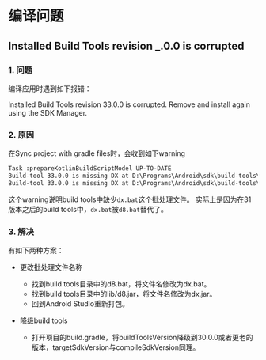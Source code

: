# 编译问题

## Installed Build Tools revision _.0.0 is corrupted

### 1. 问题

编译应用时遇到如下报错：

Installed Build Tools revision 33.0.0 is corrupted. Remove and install again using the SDK Manager.

### 2. 原因

在Sync project with gradle files时，会收到如下warning

```txt
Task :prepareKotlinBuildScriptModel UP-TO-DATE
Build-tool 33.0.0 is missing DX at D:\Programs\Android\sdk\build-tools\33.0.0\dx.bat
Build-tool 33.0.0 is missing DX at D:\Programs\Android\sdk\build-tools\33.0.0\dx.bat
```

这个warning说明build tools中缺少`dx.bat`这个批处理文件。
实际上是因为在31版本之后的build tools中，`dx.bat`被`d8.bat`替代了。

### 3. 解决

有如下两种方案：

* 更改批处理文件名称
  * 找到build tools目录中的d8.bat，将文件名修改为dx.bat。
  * 找到build tools目录中的lib/d8.jar，将文件名修改为dx.jar。
  * 回到Android Studio重新打包。

* 降级build tools
  * 打开项目的build.gradle，将buildToolsVersion降级到30.0.0或者更老的版本，targetSdkVersion与compileSdkVersion同理。
